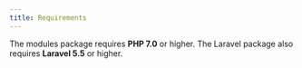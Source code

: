 ```yaml
---
title: Requirements
---
```


The modules package requires **PHP 7.0** or higher. The Laravel package also requires **Laravel 5.5** or higher.
